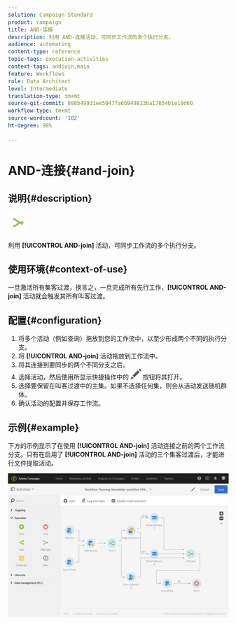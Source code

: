 ```yaml
---
solution: Campaign Standard
product: campaign
title: AND-连接
description: 利用 AND-连接活动，可同步工作流的多个执行分支。
audience: automating
content-type: reference
topic-tags: execution-activities
context-tags: andjoin,main
feature: Workflows
role: Data Architect
level: Intermediate
translation-type: tm+mt
source-git-commit: 088b49931ee5047fa6b949813ba17654b1e10d60
workflow-type: tm+mt
source-wordcount: '182'
ht-degree: 98%

---
```



# AND-连接{#and-join}

## 说明{#description}

![](assets/and_join.png)

利用 **[!UICONTROL AND-join]** 活动，可同步工作流的多个执行分支。

## 使用环境{#context-of-use}

一旦激活所有集客过渡，换言之，一旦完成所有先行工作，**[!UICONTROL AND-join]** 活动就会触发其所有叫客过渡。

## 配置{#configuration}

1. 将多个活动（例如查询）拖放到您的工作流中，以至少形成两个不同的执行分支。
1. 将 **[!UICONTROL AND-join]** 活动拖放到工作流中。
1. 将其连接到要同步的两个不同分支之后。
1. 选择活动，然后使用所显示快捷操作中的 ![](assets/edit_darkgrey-24px.png) 按钮将其打开。
1. 选择要保留在叫客过渡中的主集。如果不选择任何集，则会从活动发送随机群体。
1. 确认活动的配置并保存工作流。

## 示例{#example}

下方的示例显示了在使用 **[!UICONTROL AND-join]** 活动连接之前的两个工作流分支。只有在启用了 **[!UICONTROL AND-join]** 活动的三个集客过渡后，才能进行文件提取活动。

![](assets/wkf_and-join_example.png)

